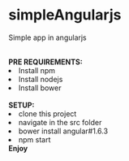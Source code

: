 # simpleAngularjs

Simple app in angularjs

<br />
<b>PRE REQUIREMENTS:</b>
<li>Install npm</li>
<li>Install nodejs</li>
<li>Install bower</li>
<br />
<b>SETUP:</b>
<li>clone this project</li>
<li>navigate in the src folder</li>
<li>bower install angular#1.6.3</li>
<li>npm start</li>
<b>Enjoy</b>
